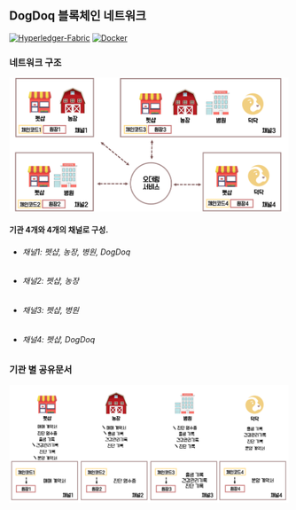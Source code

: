  ## DogDoq 블록체인 네트워크
[![Hyperledger-Fabric](https://img.shields.io/badge/Hyperledger--Fabric-1.4.0-green.svg)](https://www.hyperledger.org/projects/fabric)
[![Docker](https://img.shields.io/badge/Docker-18.09.3-blue.svg)](https://www.docker.com/)
### 네트워크 구조
![NetworkImage](./images/dogdoq-network-image.png)

#### 기관 4개와 4개의 채널로 구성.
  * ###### 채널1: 펫샵, 농장, 병원, DogDoq
  * ###### 채널2: 펫샵, 농장
  * ###### 채널3: 펫샵, 병원
  * ###### 채널4: 펫샵, DogDoq
### 기관 별 공유문서
![NetworkImage2](./images/dogdoq-network-image2.png)
